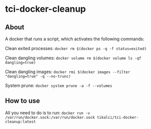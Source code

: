 # tci-docker-cleanup

## About

A docker that runs a script, which activates the following commands:

Clean exited processes:
```docker rm $(docker ps -q -f status=exited)```

Clean dangling volumes:
```docker volume rm $(docker volume ls -qf dangling=true)```

Clean dangling images:
```docker rmi $(docker images --filter "dangling=true" -q --no-trunc)```

System prune:
```docker system prune -a -f --volumes```

## How to use

All you need to do is to run:
```docker run -v /var/run/docker.sock:/var/run/docker.sock tikalci/tci-docker-cleanup:latest```
